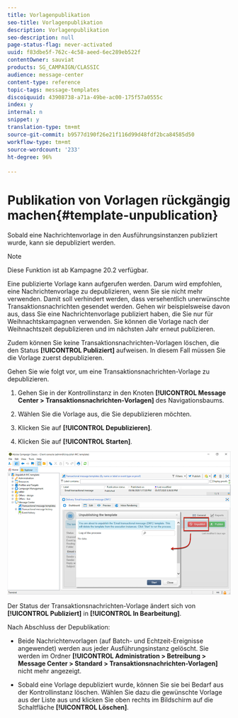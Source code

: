```yaml
---
title: Vorlagenpublikation
seo-title: Vorlagenpublikation
description: Vorlagenpublikation
seo-description: null
page-status-flag: never-activated
uuid: f83dbe5f-762c-4c58-aeed-6ec289eb522f
contentOwner: sauviat
products: SG_CAMPAIGN/CLASSIC
audience: message-center
content-type: reference
topic-tags: message-templates
discoiquuid: 43908738-a71a-49be-ac00-175f57a0555c
index: y
internal: n
snippet: y
translation-type: tm+mt
source-git-commit: b9577d190f26e21f116d99d48fdf2bca84585d50
workflow-type: tm+mt
source-wordcount: '233'
ht-degree: 96%

---
```



# Publikation von Vorlagen rückgängig machen{#template-unpublication}

Sobald eine Nachrichtenvorlage in den Ausführungsinstanzen publiziert wurde, kann sie depubliziert werden.

>[!NOTE]
>
>Diese Funktion ist ab Kampagne 20.2 verfügbar.

Eine publizierte Vorlage kann aufgerufen werden. Darum wird empfohlen, eine Nachrichtenvorlage zu depublizieren, wenn Sie sie nicht mehr verwenden. Damit soll verhindert werden, dass versehentlich unerwünschte Transaktionsnachrichten gesendet werden. Gehen wir beispielsweise davon aus, dass Sie eine Nachrichtenvorlage publiziert haben, die Sie nur für Weihnachtskampagnen verwenden. Sie können die Vorlage nach der Weihnachtszeit depublizieren und im nächsten Jahr erneut publizieren.

Zudem können Sie keine Transaktionsnachrichten-Vorlagen löschen, die den Status **[!UICONTROL Publiziert]** aufweisen. In diesem Fall müssen Sie die Vorlage zuerst depublizieren.

Gehen Sie wie folgt vor, um eine Transaktionsnachrichten-Vorlage zu depublizieren.

1. Gehen Sie in der Kontrollinstanz in den Knoten **[!UICONTROL Message Center > Transaktionsnachrichten-Vorlagen]** des Navigationsbaums.
1. Wählen Sie die Vorlage aus, die Sie depublizieren möchten.
1. Klicken Sie auf **[!UICONTROL Depublizieren]**.

   <!--1. Fill in the **[!UICONTROL Log of the process]** field.-->

1. Klicken Sie auf **[!UICONTROL Starten]**.

![](assets/message-center-unpublish.png)

Der Status der Transaktionsnachrichten-Vorlage ändert sich von **[!UICONTROL Publiziert]** in **[!UICONTROL In Bearbeitung]**.

Nach Abschluss der Depublikation:

* Beide Nachrichtenvorlagen (auf Batch- und Echtzeit-Ereignisse angewendet) werden aus jeder Ausführungsinstanz gelöscht. Sie werden im Ordner **[!UICONTROL Administration > Betreibung > Message Center > Standard > Transaktionsnachrichten-Vorlagen]** nicht mehr angezeigt.

* Sobald eine Vorlage depubliziert wurde, können Sie sie bei Bedarf aus der Kontrollinstanz löschen. Wählen Sie dazu die gewünschte Vorlage aus der Liste aus und klicken Sie oben rechts im Bildschirm auf die Schaltfläche **[!UICONTROL Löschen]**.